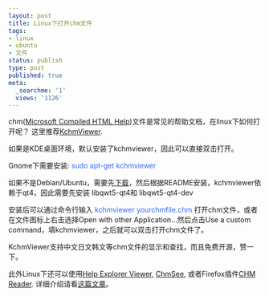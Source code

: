 ```yaml
---
layout: post
title: Linux下打开chm文件
tags:
- linux
- ubuntu
- 文件
status: publish
type: post
published: true
meta:
  _searchme: '1'
  views: '1126'
---
```

chm(<a href="http://en.wikipedia.org/wiki/Microsoft_Compiled_HTML_Help">Microsoft Compiled HTML Help</a>)文件是常见的帮助文档，在linux下如何打开呢？ 这里推荐<a href="http://www.kchmviewer.net/">KchmViewer</a>.

如果是KDE桌面环境，默认安装了kchmviewer，因此可以直接双击打开。

Gnome下需要安装: <font color="#3366ff">sudo apt-get kchmviewer</font>

如果不是Debian/Ubuntu，需要先<a href="http://www.kchmviewer.net/download.html" target="_blank">下载</a>，然后根据README安装，kchmviewer依赖于qt4，因此需要先安装 libqwt5-qt4和 libqwt5-qt4-dev

安装后可以通过命令行输入 <font color="#3366ff">kchmviewer yourchmfile.chm</font> 打开chm文件，或者在文件图标上右击选择Open with other Application...然后点击Use a custom command，填kchmviewer，之后就可以双击打开chm文件了。

KchmViewer支持中文日文韩文等chm文件的显示和查找，而且免费开源，赞一下。

此外Linux下还可以使用<a href="http://www.help-explorer.com/hx.php">Help Explorer Viewer</a>, <a href="http://chmsee.gro.clinux.org/">ChmSee</a>, 或者Firefox插件<a href="https://addons.mozilla.org/nl/firefox/addon/3235">CHM Reader</a>. 详细介绍请看<a href="http://www.linux.com/feature/122171" target="_blank">这篇文章</a>。
